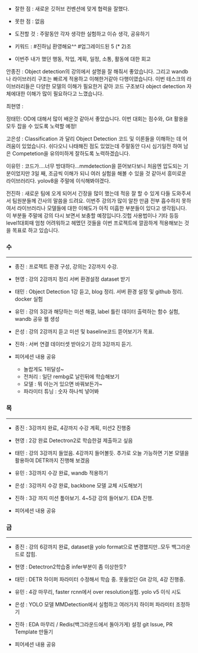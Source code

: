 - 잘한 점 : 새로운 깃허브 컨벤션에 맞게 협력을 잘했다. 

- 못한 점 : 없음
    
- 도전할 것 : 주말동안 각자 생각한 실험하고 이슈 생각, 공유하기

- 키워드 : #진하님 환영해요^^ #업그레이드된 5 (* 2)조

- 이번주 내가 했던 행동, 작업, 계획, 일정, 소통, 활동에 대한 회고

안종진 : Object detection의 강의에서 설명을 잘 해줘서 좋았습니다. 그리고 wandb나 라이브러리 구조는 빠르게 적용하고 이해한거같아 다행이였습니다. 이번 테스크의 라이브러리들은 다양한 모델의 이해가 필요한거 같아 코드 구조보다 object detection 자체에대한 이해가 많이 필요하다고 느꼈습니다.

최현영 : 

정태민:  OD에 대해서 많이 배운것 같아서 좋았습니다. 이번 대회는 점수와, Git 활용을 모두 잡을 수 있도록 노력할 예정!

고은성 : Classification 과 달리 Object Detection 코드 및 이론들을 이해하는 데 어려움이 있었습니다. 쉬다오니 나태해진 점도 있었는데 주말동안 다시 
심기일전 하여 남은 Competetion을 유의미하게 잘하도록 노력하겠습니다.

이유민 : 코드가....너무 방대하다...mmdetection을 뜯어보다보니 처음엔 압도되는 기분이었지만 3일 째, 조금씩 이해가 되니 여러 실험을 해볼 수 있을 것 같아서 흥미로운 라이브러리다. yolov8을 주말에 이식해봐야겠다.

전진하 : 새로운 팀에 오게 되어서 긴장을 많이 했는데 적응 잘 할 수 있게 다들 도와주셔서 팀원분들께 간사의 말씀을 드려요. 이번주 강의가 많이 알찬 만큼 전부 흡수하지 못하여서 라이브러리나 모델들에 대한 이해도가 아직 미흡한 부분들이 있다고 생각됩니다. 이 부분들 주말에 강의 다시 보면서 보충할 예정입니다.깃헙 사용법이나 기타 등등 level1대회때 엄청 어려워하고 헤멨던 것들을 이번 프로젝트에 깔끔하게 적용해보는 것을 목표로 하고 있습니다. 

### 수

---

- 종진 : 프로젝트 환경 구성, 강의는 2강까지 수강.
- 현영 : 강의 2강까지 정리 서버 환경설정 dataset 받기
- 태민 : Object Detection 1강 듣고, blog 정리. 서버 환경 설정 및 github 정리. docker 실험 
- 유민 : 강의 3강과 해당하는 미션 해결, label 틀린 데이터 출력하는 함수 실험, wandb 공유 웹 생성
- 은성 : 강의 2강까지 듣고 미션 및 baseline코드 뜯어보기가 목표. 
- 진하 : 서버 연결 데이터셋 받아오기 강의 3강까지 듣기.

- 피어세션 내용 공유
    - 놀랍게도 1위달성~
    - 전처리 : 일단 rembg로 날린뒤에 학습해보기
    - 모델 : 뭐 아는거 있으면 바꿔보든가~
    - 파라미터 튜닝 : 숫자 하나씩 넣어봐
### 목

---

- 종진 : 3강까지 완료, 4강까지 수강 계획, 미션2 진행중
- 현영 : 2강 완료 Detectron2로 학습한걸 제출하고 싶음
- 태민 : 강의 3강까지 들었음. 4강까지 들어볼듯. 추가로 오늘 가능하면 기본 모델을 활용하여 DETR까지 진행해 보겠음
- 유민 : 3강까지 수강 완료, wandb 적용하기
- 은성 : 3강까지 수강 완료, backbone 모델 교체 시도해보기
- 진하 : 3강 까지 미션 톺아보기. 4~5강 강의 들어보기. EDA 진행.

- 피어세션 내용 공유
    

### 금

---

- 종진 : 강의 6강까지 완료, dataset을 yolo format으로 변경했지만..모두 백그라운드로 잡힘.
- 현영 : Detectron2학습중 infer부분이 좀 이상한듯?
- 태민 : DETR 하이퍼 파라미터 수정해서 학습 중. 못들었던 Git 강의, 4강 진행중.
- 유민 : 4강 마무리, faster rcnn에서 over resolution실험. yolo v5 이식 시도
- 은성 : YOLO 모델 MMDetection에서 실험하고 여러가지 하이퍼 파라미터 조정하기
- 진하 : EDA 마무리 / Redis(백그라운드에서 돌아가게) 설정 git Issue, PR Template 만들기

- 피어세션 내용 공유
